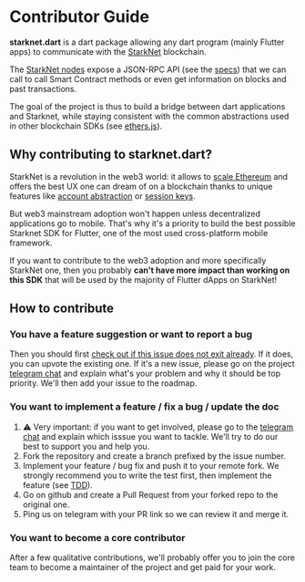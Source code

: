 # Contributor Guide

**starknet.dart** is a dart package allowing any dart program (mainly Flutter apps) to communicate with the [StarkNet](https://starknet.io/docs/) blockchain.

The [StarkNet nodes](https://github.com/eqlabs/pathfinder/blob/06ea631557937d4319aa539a2021e312ec757ac2/crates/pathfinder/src/rpc.rs) expose a JSON-RPC API (see the [specs](https://github.com/starkware-libs/starknet-specs)) that we can call to call Smart Contract methods or even get information on blocks and past transactions.

The goal of the project is thus to build a bridge between dart applications and Starknet, while staying consistent with the common abstractions used in other blockchain SDKs (see [ethers.js](https://docs.ethers.io/v5/)).

## Why contributing to starknet.dart?

StarkNet is a revolution in the web3 world: it allows to [scale Ethereum](https://docs.ethhub.io/ethereum-roadmap/layer-2-scaling/zk-rollups/) and offers the best UX one can dream of on a blockchain thanks to unique features like [account abstraction](https://www.argent.xyz/blog/wtf-is-account-abstraction/) or [session keys](https://github.com/dontpanicdao/starknet-burner).

But web3 mainstream adoption won't happen unless decentralized applications go to mobile. That's why it's a priority to build the best possible Starknet SDK for Flutter, one of the most used cross-platform mobile framework.

If you want to contribute to the web3 adoption and more specifically StarkNet one, then you probably **can't have more impact than working on this SDK** that will be used by the majority of Flutter dApps on StarkNet!

## How to contribute

### You have a feature suggestion or want to report a bug

Then you should first [check out if this issue does not exit already](https://github.com/gabsn/starknet.dart/issues). If it does, you can upvote the existing one. If it's a new issue, please go on the project [telegram chat](https://t.me/+CWezjfLIRYc0MDY0) and explain what's your problem and why it should be top priority. We'll then add your issue to the roadmap.

### You want to implement a feature / fix a bug / update the doc

1. ⚠️ Very important: if you want to get involved, please go to the [telegram chat](https://t.me/+CWezjfLIRYc0MDY0) and explain which isssue you want to tackle. We'll try to do our best to support you and help you.
2. Fork the repository and create a branch prefixed by the issue number.
3. Implement your feature / bug fix and push it to your remote fork. We strongly recommend you to write the test first, then implement the feature (see [TDD](https://en.wikipedia.org/wiki/Test-driven_development)).
4. Go on github and create a Pull Request from your forked repo to the original one.
5. Ping us on telegram with your PR link so we can review it and merge it.

### You want to become a core contributor

After a few qualitative contributions, we'll probably offer you to join the core team to become a maintainer of the project and get paid for your work.
